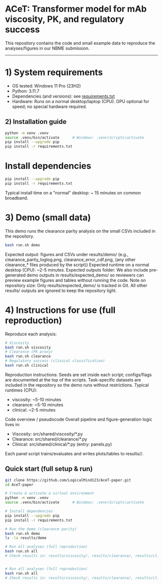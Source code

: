 # ACeT: Transformer model for mAb viscosity, PK, and regulatory success

This repository contains the code and small example data to reproduce the analyses/figures in our NBME submission.

---

# 1) System requirements
- OS tested: Windows 11 Pro (23H2)
- Python: 3.11.7
- Dependencies (and versions): see [requirements.txt](./requirements.txt)
- Hardware: Runs on a normal desktop/laptop (CPU). GPU optional for speed; no special hardware required.

## 2) Installation guide
```bash
python -m venv .venv
source .venv/bin/activate      # Windows: .venv\Scripts\activate
pip install --upgrade pip
pip install -r requirements.txt
```

# Install dependencies
```bash
pip install --upgrade pip
pip install -r requirements.txt
```
Typical install time on a "normal" desktop: ~ 15 minutes on common broadband.

# 3) Demo (small data)
This demo runs the clearance parity analysis on the small CSVs included in the repository.
```bash
bash run.sh demo
```
Expected output: figures and CSVs under results/demo/ (e.g., clearance_parity_loglog.png, clearance_error_cdf.png, (any other clearance_* files produced by the script))
Expected runtime on a normal desktop (CPU): ~2-5 minutes.
Expected outputs folder: We also include pre-generated demo outputs in results/expected_demo/ so reviewers can preview example figures and tables without running the code.
Note on repository size: Only results/expected_demo/ is tracked in Git. All other results/ outputs are ignored to keep the repository light.

# 4) Instructions for use (full reproduction)
Reproduce each analysis:
```bash
# Viscosity
bash run.sh viscosity
# Clearance (PK proxy)
bash run.sh clearance
# Regulatory success (clinical classification)
bash run.sh clinical
```
Reproduction instructions: Seeds are set inside each script; configs/flags are documented at the top of the scripts. Task-specific datasets are included in the repository so the demo runs without restrictions.
Typical runtimes (CPU):
- viscosity: ~5-10 minutes
- clearance: ~5-10 minutes
- clinical: ~2-5 minutes

Code overview / pseudocode
Overall pipeline and figure-generation logic lives in:

- Viscosity: src/shared/viscosity/*.py
- Clearance: src/shared/clearance/*.py
- Clinical: src/shared/clinical/*.py (entry: panels.py)

Each panel script trains/evaluates and writes plots/tables to results/<task>/.


## Quick start (full setup & run)

```bash
git clone https://github.com/LogicalMind123/AceT-paper.git
cd AceT-paper

# Create & activate a virtual environment
python -m venv .venv
source .venv/bin/activate      # Windows: .venv\Scripts\activate

# Install dependencies
pip install --upgrade pip
pip install -r requirements.txt

# Run the demo (clearance parity)
bash run.sh demo
ls -la results/demo

# Run all analyses (full reproduction)
bash run.sh all
# Check results in: results/viscosity/, results/clearance/, results/clinical/


# Run all analyses (full reproduction)
bash run.sh all
# Check results in: results/viscosity/, results/clearance/, results/clinical/

